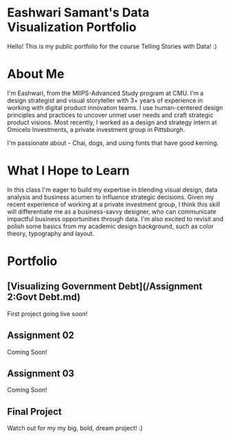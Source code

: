 # Eashwari Samant's Data Visualization Portfolio
Hello! This is my public portfolio for the course Telling Stories with Data! :)

# About Me
I'm Eashwari, from the MIIPS-Advanced Study program at CMU. 
I’m a design strategist and visual storyteller with 3+ years of experience in working with digital product innovation teams. I use human-centered design principles and practices to uncover unmet user needs and craft strategic product visions. Most recently, I worked as a design and strategy intern at Omicelo Investments, a private investment group in Pittsburgh. 

I'm passionate about - Chai, dogs, and using fonts that have good kerning.

# What I Hope to Learn
In this class I'm eager to build my expertise in blending visual design, data analysis and business acumen to influence strategic decisions. Given my recent experience of working at a private investment group, I think this skill will differentiate me as a business-savvy designer, who can communicate impactful business opportunities through data. I'm also excited to revisit and polish some basics from my academic design background, such as color theory, typography and layout.

# Portfolio
## [Visualizing Government Debt](/Assignment 2:Govt Debt.md)
First project going live soon!

## Assignment 02
Coming Soon!

## Assignment 03
Coming Soon!

## Final Project
Watch out for my my big, bold, dream project! :)


 
